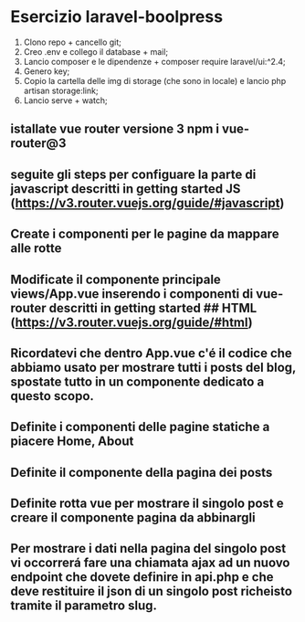 # Esercizio laravel-boolpress
1. Clono repo + cancello git;
2. Creo .env e collego il database + mail;
3. Lancio composer e le dipendenze + composer require laravel/ui:^2.4;
4. Genero key;
5. Copio la cartella delle img di storage (che sono in locale) e lancio php artisan storage:link;
6. Lancio serve + watch;

## istallate vue router versione 3 npm i vue-router@3
## seguite gli steps per configuare la parte di javascript descritti in getting started JS (https://v3.router.vuejs.org/guide/#javascript)
## Create i componenti per le pagine da mappare alle rotte
## Modificate il componente principale views/App.vue inserendo i componenti di vue-router descritti in getting started ## HTML (https://v3.router.vuejs.org/guide/#html)
## Ricordatevi che dentro App.vue c'é il codice che abbiamo usato per mostrare tutti i posts del blog, spostate tutto in un componente dedicato a questo scopo.
## Definite i componenti delle pagine statiche a piacere Home, About
## Definite il componente della pagina dei posts
## Definite rotta vue per mostrare il singolo post e creare il componente pagina da abbinargli
## Per mostrare i dati nella pagina del singolo post vi occorrerá fare una chiamata ajax ad un nuovo endpoint che dovete definire in api.php e che deve restituire il json di un singolo post richeisto tramite il parametro slug.